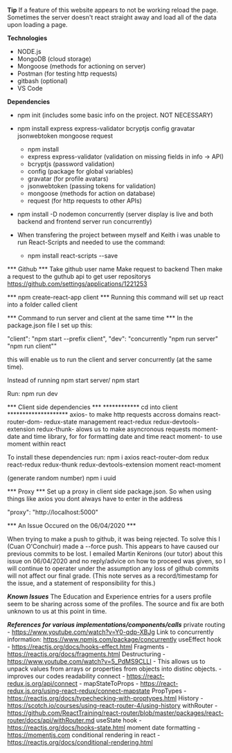 **Tip**
If a feature of this website appears to not be working reload the page. Sometimes the server doesn't react straight away and load all of the data upon loading a page.

**Technologies**

- NODE.js
- MongoDB (cloud storage)
- Mongoose (methods for actioning on server)
- Postman (for testing http requests)
- gitbash (optional)
- VS Code

**Dependencies**

- npm init (includes some basic info on the project. NOT NECESSARY)
- npm install express express-validator bcryptjs config gravatar jsonwebtoken mongoose request
    - npm install
    - express express-validator (validation on missing fields in info -> API)
    - bcryptjs (password validation)
    - config (package for global variables)
    - gravatar (for profile avatars)
    - jsonwebtoken (passing tokens for validation)
    - mongoose (methods for action on database)
    - request (for http requests to other APIs)

- npm install -D nodemon concurrently (server display is live and both backend and frontend server run concurrently)

- When transfering the project between myself and Keith i was unable to run React-Scripts and needed to use the command:
    - npm install react-scripts --save


*** Github ***
Take github user name
Make request to backend 
Then make a request to the guthub api to get user repositorys 
https://github.com/settings/applications/1221253

*** npm create-react-app client ***
Running this command will set up react into a folder called client 

*** Command to run server and client at the same time ***
In the package.json file I set up this:

"client": "npm start --prefix client",
"dev": "concurrently \"npm run server\" \"npm run client\""

this will enable us to run the client and server concurrently (at the same time).

Instead of running npm start server/ npm start

Run: npm run dev

*** Client side dependencies ***
************ cd into client ********************
axios- to make http requests accross domains 
react-router-dom-
redux-state management
react-redux
redux-devtools-extension
redux-thunk- alows us to make asyncronous requests
moment-  date and time library, for for formatting date and time 
react moment- to use moment within react

To install these dependencies run:
npm i axios react-router-dom redux react-redux redux-thunk redux-devtools-extension moment react-moment

(generate random number)
npm i uuid 

*** Proxy ***
Set up a proxy in client side package.json.
So when using things like axios you dont always have to enter in the address

"proxy": "http://localhost:5000"


*** An Issue Occured on the 06/04/2020 ***

When trying to make a push to github, it was being rejected.
To solve this I (Cuan O'Conchuir) made a --force push.
This appears to have caused our previous commits to be lost.
I emailed Martin Kenirons (our tutor) about this issue on 06/04/2020 and no reply/advice on how to proceed was given, 
so I will continue to operater under the assumption any loss of github commits will not affect our final grade.
(This note serves as a record/timestamp for the issue, and a statement of responsibility for this.)

***Known Issues***
The Education and Experience entries for a users profile seem to be sharing across some of the profiles. The source and fix are both unknown to us at this point in time.

***References for various implementations/components/calls***
private routing - https://www.youtube.com/watch?v=Y0-qdp-XBJg
Link to concurrently information: https://www.npmjs.com/package/concurrently
useEffect hook - https://reactjs.org/docs/hooks-effect.html
Fragments - https://reactjs.org/docs/fragments.html
Destructuring - https://www.youtube.com/watch?v=5_PdMS9CLLI
              - This allows us to unpack values from arrays or properties from objects into distinc objects.
              - improves our codes readability
connect - https://react-redux.js.org/api/connect
        - mapStateToProps - https://react-redux.js.org/using-react-redux/connect-mapstate
PropTypes - https://reactjs.org/docs/typechecking-with-proptypes.html
History - https://scotch.io/courses/using-react-router-4/using-history
withRouter - https://github.com/ReactTraining/react-router/blob/master/packages/react-router/docs/api/withRouter.md
useState hook - https://reactjs.org/docs/hooks-state.html
moment date formatting - https://momentjs.com
conditional rendering in react - https://reactjs.org/docs/conditional-rendering.html